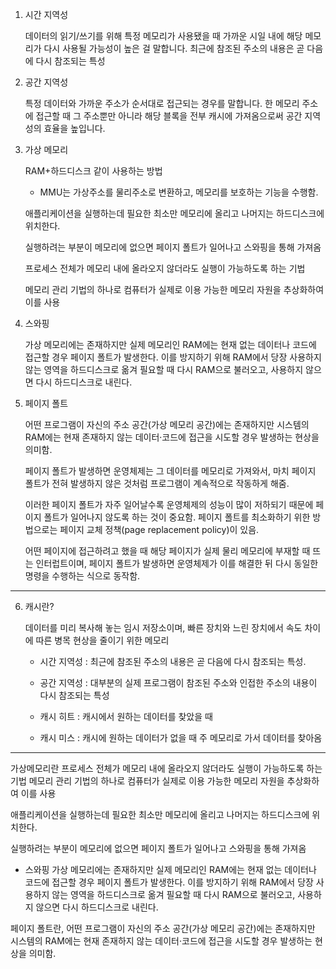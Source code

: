 1. 시간 지역성

   데이터의 읽기/쓰기를 위해 특정 메모리가 사용됐을 때 가까운 시일 내에 해당 메모리가 다시 사용될 가능성이 높은 걸 말합니다. 최근에 참조된 주소의 내용은 곧 다음에 다시 참조되는 특성

2. 공간 지역성

   특정 데이터와 가까운 주소가 순서대로 접근되는 경우를 말합니다. 한 메모리 주소에 접근할 때 그 주소뿐만 아니라 해당 블록을 전부 캐시에 가져옴으로써 공간 지역성의 효율을 높입니다.

3. 가상 메모리

   RAM+하드디스크 같이 사용하는 방법

   - MMU는 가상주소를 물리주소로 변환하고, 메모리를 보호하는 기능을 수행함.

   애플리케이션을 실행하는데 필요한 최소만 메모리에 올리고 나머지는 하드디스크에 위치한다.

   실행하려는 부분이 메모리에 없으면 페이지 폴트가 일어나고 스와핑을 통해 가져옴

   프로세스 전체가 메모리 내에 올라오지 않더라도 실행이 가능하도록 하는 기법

   메모리 관리 기법의 하나로 컴퓨터가 실제로 이용 가능한 메모리 자원을 추상화하여 이를 사용

4. 스와핑

   가상 메모리에는 존재하지만 실제 메모리인 RAM에는 현재 없는 데이터나 코드에 접근할 경우 페이지 폴트가 발생한다. 이를 방지하기 위해 RAM에서 당장 사용하지 않는 영역을 하드디스크로 옮겨 필요할 때 다시 RAM으로 불러오고, 사용하지 않으면 다시 하드디스크로 내린다.

5. 페이지 폴트

   어떤 프로그램이 자신의 주소 공간(가상 메모리 공간)에는 존재하지만 시스템의 RAM에는 현재 존재하지 않는 데이터·코드에 접근을 시도할 경우 발생하는 현상을 의미함.

   페이지 폴트가 발생하면 운영체제는 그 데이터를 메모리로 가져와서, 마치 페이지 폴트가 전혀 발생하지 않은 것처럼 프로그램이 계속적으로 작동하게 해줌.

   이러한 페이지 폴트가 자주 일어날수록 운영체제의 성능이 많이 저하되기 때문에 페이지 폴트가 일어나지 않도록 하는 것이 중요함. 페이지 폴트를 최소화하기 위한 방법으로는 페이지 교체 정책(page replacement policy)이 있음.

   어떤 페이지에 접근하려고 했을 때 해당 페이지가 실제 물리 메모리에 부재할 때 뜨는 인터럽트이며, 페이지 폴트가 발생하면 운영체제가 이를 해결한 뒤 다시 동일한 명령을 수행하는 식으로 동작함.

---

6. 캐시란?

   데이터를 미리 복사해 놓는 임시 저장소이며, 빠른 장치와 느린 장치에서 속도 차이에 따른 병목 현상을 줄이기 위한 메모리

   - 시간 지역성 : 최근에 참조된 주소의 내용은 곧 다음에 다시 참조되는 특성.
   - 공간 지역성 : 대부분의 실제 프로그램이 참조된 주소와 인접한 주소의 내용이 다시 참조되는 특성

   - 캐시 히트 : 캐시에서 원하는 데이터를 찾았을 때
   - 캐시 미스 : 캐시에 원하는 데이터가 없을 때 주 메모리로 가서 데이터를 찾아옴

---

가상메모리란
프로세스 전체가 메모리 내에 올라오지 않더라도 실행이 가능하도록 하는 기법
메모리 관리 기법의 하나로 컴퓨터가 실제로 이용 가능한 메모리 자원을 추상화하여 이를 사용

애플리케이션을 실행하는데 필요한 최소만 메모리에 올리고 나머지는 하드디스크에 위치한다.

실행하려는 부분이 메모리에 없으면 페이지 폴트가 일어나고 스와핑을 통해 가져옴

- 스와핑
  가상 메모리에는 존재하지만 실제 메모리인 RAM에는 현재 없는 데이터나 코드에 접근할 경우 페이지 폴트가 발생한다. 이를 방지하기 위해 RAM에서 당장 사용하지 않는 영역을 하드디스크로 옮겨 필요할 때 다시 RAM으로 불러오고, 사용하지 않으면 다시 하드디스크로 내린다.

페이지 폴트란, 어떤 프로그램이 자신의 주소 공간(가상 메모리 공간)에는 존재하지만 시스템의 RAM에는 현재 존재하지 않는 데이터·코드에 접근을 시도할 경우 발생하는 현상을 의미함.
